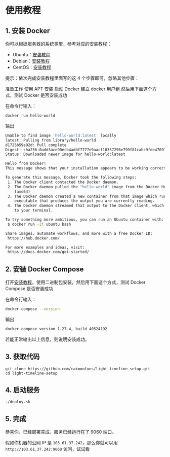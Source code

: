 # 使用教程

## 1. 安装 Docker

你可以根据服务器的系统类型，参考对应的安装教程：

- Ubuntu：[安装教程](https://yeasy.gitbook.io/docker_practice/install/ubuntu)
- Debian：[安装教程](https://yeasy.gitbook.io/docker_practice/install/debian)
- CentOS：[安装教程](https://yeasy.gitbook.io/docker_practice/install/centos)

提示：依次完成安装教程里面写的这 4 个步骤即可，忽略其他步骤：

准备工作
使用 APT 安装
启动 Docker
建立 docker 用户组
然后用下面这个方式，测试 Docker 是否安装成功

在命令行输入：

```bash
docker run hello-world
```

输出

```bash
Unable to find image 'hello-world:latest' locally
latest: Pulling from library/hello-world
d1725b59e92d: Pull complete
Digest: sha256:0add3ace90ecb4adbf7777e9aacf18357296e799f81cabc9fde470971e499788
Status: Downloaded newer image for hello-world:latest

Hello from Docker!
This message shows that your installation appears to be working correctly.

To generate this message, Docker took the following steps:
 1. The Docker client contacted the Docker daemon.
 2. The Docker daemon pulled the "hello-world" image from the Docker Hub.
    (amd64)
 3. The Docker daemon created a new container from that image which runs the
    executable that produces the output you are currently reading.
 4. The Docker daemon streamed that output to the Docker client, which sent it
    to your terminal.

To try something more ambitious, you can run an Ubuntu container with:
 $ docker run -it ubuntu bash

Share images, automate workflows, and more with a free Docker ID:
 https://hub.docker.com/

For more examples and ideas, visit:
 https://docs.docker.com/get-started/
```

## 2. 安装 Docker Compose
打开[安装教程](https://yeasy.gitbook.io/docker_practice/compose/install#er-jin-zhi-bao)，使用二进制包安装，然后用下面这个方式，测试 Docker Compose 是否安装成功

在命令行输入：

```bash
docker-compose --version
```

输出

```bash
docker-compose version 1.27.4, build 40524192
```
若能正常输出以上信息，则说明安装成功。

## 3. 获取代码

```
git clone https://github.com/raimonfuns/light-timeline-setup.git
cd light-timeline-setup
```

## 4. 启动服务

```
./deploy.sh
```

## 5. 完成

恭喜你，已经部署完成，服务已经运行在了 9060 端口。

假如你机器的公网 IP 是 `103.61.37.242`，那么你就可以用 `http://103.61.37.242:9060` 访问，试试看 